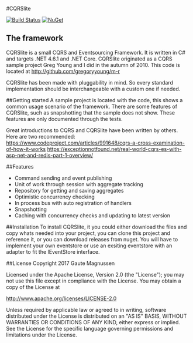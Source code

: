 #CQRSlite

[![Build Status](https://ci.appveyor.com/api/projects/status/github/gautema/CQRSLite?branch=master&svg=true)](https://ci.appveyor.com/project/gautema/CQRSLite)
[![NuGet](https://img.shields.io/nuget/vpre/cqrslite.svg)](https://www.nuget.org/packages/cqrslite)

## The framework
CQRSlite is a small CQRS and Eventsourcing Framework. It is written in C# and targets .NET 4.6.1 and .NET Core. CQRSlite originated as a CQRS sample project Greg Young and I did in the autumn of 2010.
This code is located at http://github.com/gregoryyoung/m-r

CQRSlite has been made with pluggability in mind. So every standard implementation should be interchangeable with a custom one if needed.

##Getting started
A sample project is located with the code, this shows a common usage scenario of the framework. There are some features of CQRSlite, such as snapshotting that the sample does not show. These features are only documented through the tests.

Great introductions to CQRS and CQRSlite have been written by others. Here are two recommended:
<https://www.codeproject.com/articles/991648/cqrs-a-cross-examination-of-how-it-works>
<https://exceptionnotfound.net/real-world-cqrs-es-with-asp-net-and-redis-part-1-overview/>

##Features
* Command sending and event publishing
* Unit of work through session with aggregate tracking
* Repository for getting and saving aggregates
* Optimistic concurrency checking
* In process bus with auto registration of handlers
* Snapshotting
* Caching with concurrency checks and updating to latest version

##Installation
To install CQRSlite, it you could either download the files and copy whats needed into your project, you can clone this project and reference it, or you can download releases from nuget. You will have to implement your own eventstore or use an exsiting eventstore with an adapter to fit the IEventStore interface.

##License
Copyright 2017 Gaute Magnussen

Licensed under the Apache License, Version 2.0 (the "License");
you may not use this file except in compliance with the License.
You may obtain a copy of the License at

   http://www.apache.org/licenses/LICENSE-2.0

Unless required by applicable law or agreed to in writing, software
distributed under the License is distributed on an "AS IS" BASIS,
WITHOUT WARRANTIES OR CONDITIONS OF ANY KIND, either express or implied.
See the License for the specific language governing permissions and
limitations under the License.

